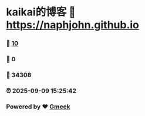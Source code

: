 # kaikai的博客 :link: https://naphjohn.github.io 
### :page_facing_up: [10](https://naphjohn.github.io/tag.html) 
### :speech_balloon: 0 
### :hibiscus: 34308 
### :alarm_clock: 2025-09-09 15:25:42 
### Powered by :heart: [Gmeek](https://github.com/Meekdai/Gmeek)
